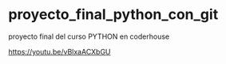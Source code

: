 # proyecto_final_python_con_git
proyecto final del curso PYTHON en coderhouse

https://youtu.be/vBlxaACXbGU


